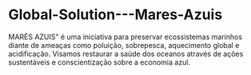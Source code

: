 # Global-Solution---Mares-Azuis
MARÉS AZUIS" é uma iniciativa para preservar ecossistemas marinhos diante de ameaças como poluição, sobrepesca, aquecimento global e acidificação. Visamos restaurar a saúde dos oceanos através de ações sustentáveis e conscientização sobre a economia azul.

